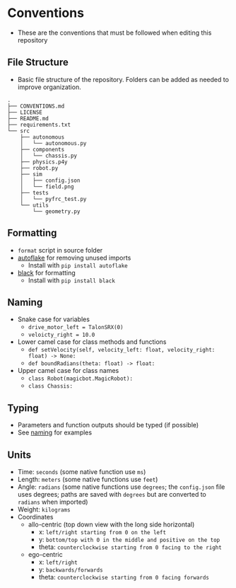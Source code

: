# Conventions

- These are the conventions that must be followed when editing this repository

## File Structure
- Basic file structure of the repository. Folders can be added as needed to improve organization.
```
.
├── CONVENTIONS.md
├── LICENSE
├── README.md
├── requirements.txt
└── src
    ├── autonomous
    │   └── autonomous.py
    ├── components
    │   └── chassis.py
    ├── physics.p4y
    ├── robot.py
    ├── sim
    │   ├── config.json
    │   └── field.png
    ├── tests
    │   └── pyfrc_test.py
    └── utils
        └── geometry.py
```

## Formatting
- `format` script in source folder
- [autoflake](https://github.com/myint/autoflake) for removing unused imports
    - Install with `pip install autoflake`
- [black](https://github.com/ambv/black) for formatting
    - Install with `pip install black`

## Naming
- Snake case for variables
    - `drive_motor_left = TalonSRX(0)`
    - `veloicty_right = 10.0`
- Lower camel case for class methods and functions
    - `def setVelocity(self, velocity_left: float, velocity_right: float) -> None:`
    - `def boundRadians(theta: float) -> float:`
- Upper camel case for class names
    - `class Robot(magicbot.MagicRobot):`
    - `class Chassis:`

## Typing
- Parameters and function outputs should be typed (if possible)
- See [naming](#Naming) for examples

## Units
- Time: `seconds` (some native function use `ms`)
- Length: `meters` (some native functions use `feet`)
- Angle: `radians` (some native functions use `degrees`; the `config.json` file uses degrees; paths are saved with `degrees` but are converted to `radians` when imported)
- Weight: `kilograms`
- Coordinates
    - allo-centric (top down view with the long side horizontal)
        - x: `left/right starting from 0 on the left`
        - y: `bottom/top with 0 in the middle and positive on the top`
        - theta: `counterclockwise starting from 0 facing to the right`
    - ego-centric
        - x: `left/right`
        - y: `backwards/forwards`
        - theta: `counterclockwise starting from 0 facing forwards`